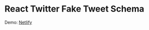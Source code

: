 

# React Twitter Fake Tweet Schema

Demo: [Netlify](https://6130a46e19328b9cf9829831--faketweetschema.netlify.app)
